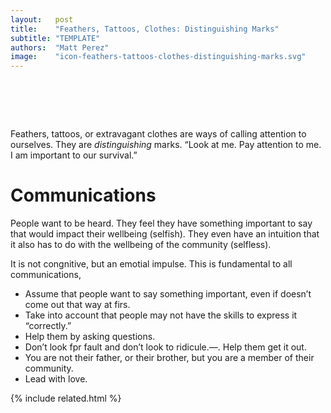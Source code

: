 ```yaml
---
layout:   post
title:    "Feathers, Tattoos, Clothes: Distinguishing Marks"
subtitle: "TEMPLATE"
authors:  "Matt Perez"
image:    "icon-feathers-tattoos-clothes-distinguishing-marks.svg"
---
```


<div style="display:none;">
 <p>Feathers, tattoos, or extravagant clothes are ways of calling attention to ourselves. They are <em>distinguishing</em> marks. &ldquo;Look at me. Pay attention to me. I am important to our survival.&rdquo;</p>
</div>

<h1>&nbsp;</h1>
 <p>Feathers, tattoos, or extravagant clothes are ways of calling attention to ourselves. They are <em>distinguishing</em> marks. &ldquo;Look at me. Pay attention to me. I am important to our survival.&rdquo;</p>

<h1>Communications</h1>
 <p>People want to be heard. They feel they have something important to say that would impact their wellbeing (selfish). They even have an intuition that it also has to do with the wellbeing of the community (selfless).</p>
 <p>It is not congnitive, but an emotial impulse. This is fundamental to all communications,</p>
  <ul>
   <li>Assume that people want to say something important, even if doesn&rsquo;t come out that way at firs.</li>
   <li>Take into account that people may not have the skills to express it &ldquo;correctly.&rdquo;</li>
   <li>Help them by asking questions.</li>
   <li>Don&rsquo;t look fpr fault and don&rsquo;t look to ridicule.&mdash;. Help them get it out.</li>
   <li>You are not their father, or their brother, but you are a member of their community.</li>
   <li>Lead with love.</li>
  </ul>

{% include related.html %}